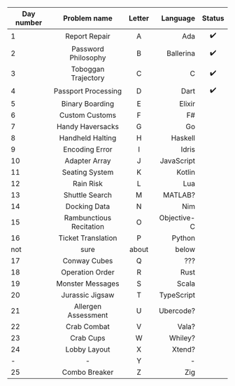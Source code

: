 | Day number |      Problem name       | Letter |    Language | Status |
| ---------- | :---------------------: | :----: | ----------: | :----: |
| 1          |      Report Repair      |   A    |         Ada |   ✔️    |
| 2          |   Password Philosophy   |   B    |   Ballerina |   ✔️    |
| 3          |   Toboggan Trajectory   |   C    |           C |   ✔️    |
| 4          |   Passport Processing   |   D    |        Dart |   ✔️    |
| 5          |     Binary Boarding     |   E    |      Elixir |
| 6          |     Custom Customs      |   F    |          F# |
| 7          |    Handy Haversacks     |   G    |          Go |
| 8          |    Handheld Halting     |   H    |     Haskell |
| 9          |     Encoding Error      |   I    |       Idris |
| 10         |      Adapter Array      |   J    |  JavaScript |
| 11         |     Seating System      |   K    |      Kotlin |
| 12         |        Rain Risk        |   L    |         Lua |
| 13         |     Shuttle Search      |   M    |     MATLAB? |
| 14         |      Docking Data       |   N    |         Nim |
| 15         | Rambunctious Recitation |   O    | Objective-C |
| 16         |   Ticket Translation    |   P    |      Python |
| not        |          sure           | about  |       below |
| 17         |      Conway Cubes       |   Q    |         ??? |
| 18         |     Operation Order     |   R    |        Rust |
| 19         |    Monster Messages     |   S    |       Scala |
| 20         |     Jurassic Jigsaw     |   T    |  TypeScript |
| 21         |   Allergen Assessment   |   U    |   Ubercode? |
| 22         |       Crab Combat       |   V    |       Vala? |
| 23         |        Crab Cups        |   W    |     Whiley? |
| 24         |      Lobby Layout       |   X    |      Xtend? |
| -          |            -            |   Y    |           - |
| 25         |      Combo Breaker      |   Z    |         Zig |
